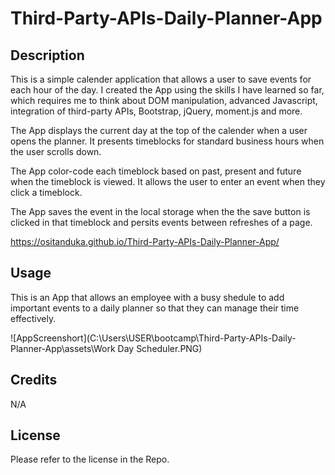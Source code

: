 # Third-Party-APIs-Daily-Planner-App

## Description

This is a simple calender application that allows a user to save events for each hour of the day. I created the App using the skills I have learned so far, which requires me to think about DOM manipulation, advanced Javascript, integration of third-party APIs, Bootstrap, jQuery, moment.js and more.

The App displays the current day at the top of the calender when a user opens the planner. It presents timeblocks for standard business hours when the user scrolls down.

The App color-code each timeblock based on past, present and future when the timeblock is viewed. It allows the user to enter an event when they click a timeblock.

The App saves the event in the local storage when the the save button is clicked in that timeblock and persits events between refreshes of a page.

https://ositanduka.github.io/Third-Party-APIs-Daily-Planner-App/


## Usage

This is an App that allows an employee with a busy shedule to add important events to a daily planner so that they can manage their time effectively.

![AppScreenshort](C:\Users\USER\bootcamp\Third-Party-APIs-Daily-Planner-App\assets\Work Day Scheduler.PNG)


## Credits
 N/A





## License

Please refer to the license in the Repo.